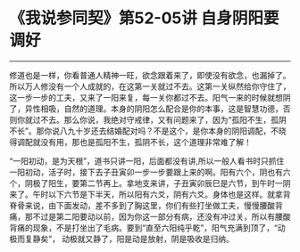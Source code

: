 # 《我说参同契》第52-05讲 自身阴阳要调好

------

修道也是一样，你看普通人精神一旺，欲念跟着来了，即使没有欲念，也漏掉了。所以万人修没有一个人成就的，在这第一关就过不去。这第一关纵然给你守住了，这一步一步的工夫，又来了一阳来复，每一关你都过不去。阳气一来的时候就想阴了，异性相吸，自然的道理。本身的阴阳怎么配合是你的本事，这是智慧功德，否则你就过不去。那么你说，我绝对守戒律，又有问题来了，因为“孤阳不生，孤阴不长”。那你说八九十岁还去结婚配对吗？不是这个，是你本身的阴阳调配，不晓得调配就没有用，那也是孤阳不生，孤阴不长，这个道理非常难了解！

“一阳初动，是为天根”，道书只讲一阳，后面都没有讲,所以一般人看书时只抓住一阳初动，活子时，接下去子丑寅卯一步一步要跟上来的啊。阳有六个，阴也有六个，阴极了阳生，要第二节再上。拿地支来讲，子丑寅卯辰巳是六节，到午时一阴来了。午时以下六节是下半天，所以阳有六爻，阴有六爻。身体也是这样。就拿背脊骨来说，由下面发动，差不多到了胸这里，你们有些打坐做工夫，慢慢腰酸背痛，那不过是第二阳要动以前，因为你这一部分有病，还没有冲过关，所以有腰酸背痛的现象，不是打坐出了毛病。要到“直至六阳纯乎乾”，阳气充满到顶了，“动极而复静矣”， 动极就又静了，阳是动是放射，阴是吸收是归纳。
